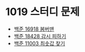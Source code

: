# 1019 스터디 문제

- [백준 16918 봄버맨](https://www.acmicpc.net/problem/16918)
- [백준 18428 감시 피하기](https://www.acmicpc.net/problem/18428)
- [백준 11003 최솟값 찾기](https://www.acmicpc.net/problem/11003)
